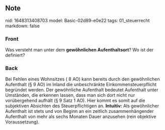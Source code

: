 ## Note
nid: 1648313408703
model: Basic-02d89-e0e22
tags: 01_steuerrecht
markdown: false

### Front
Was versteht man unter dem <b>gewöhnlichen Aufenthaltsort</b>? Wo
ist der definiert?

### Back
Bei Fehlen eines Wohnsitzes ( 8 AO) kann bereits durch den
gewöhnlichen Aufenthalt (§ 9 AO) im Inland die unbeschränkte
Einkommensteuerpflicht begründet werden. Der gewöhnliche Aufenthalt
bedeutet Aufenthalt unter Umständen, die erkennen lassen, dass man
sich dort nicht nur vorübergehend aufhält (§ 9 Satz 1 AO). Hier
kommt es somit auf die subjektiven Absichten des Steuerpflichtigen
an. <b>Intuitiv:</b> Als gewöhnlicher Aufenthalt ist stets und von
Beginn an ein zeitlich zusammenhängender Aufenthalt von mehr als
sechs Monaten Dauer anzusehen (rein objektive Voraussetzung).
